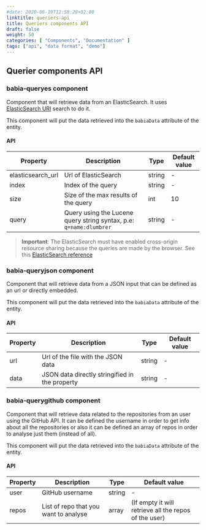 ```yaml
---
#date: 2020-06-19T12:58:28+02:00
linktitle: queriers-api
title: Queriers components API
draft: false
weight: 50
categories: [ "Components", "Documentation" ]
tags: ["api", "data format", "demo"]
---
```


## Querier components API

### babia-queryes component

Component that will retrieve data from an ElasticSearch. It uses [ElasticSearch URI](https://www.elastic.co/guide/en/elasticsearch/reference/current/search-uri-request.html) search to do it.

This component will put the data retrieved into the `babiaData` attribute of the entity.

#### API

| Property        | Description           | Type   | Default value |
| --------        | -----------           | ----   | ------ |
| elasticsearch_url             | Url of ElasticSearch  | string | - |
| index        | Index of the query | string   | - |
| size         | Size of the max results of the query | int   | 10 |
| query        | Query using the Lucene query string syntax, p.e: `q=name:dlumbrer`  | string   | - |

> **Important**: The ElasticSearch must have enabled cross-origin resource sharing because the queries are made by the browser. See this [ElasticSearch reference](https://www.elastic.co/guide/en/elasticsearch/reference/current/modules-http.html)

### babia-queryjson component

Component that will retrieve data from a JSON input that can be defined as an url or directly embedded.

This component will put the data retrieved into the `babiaData` attribute of the entity.

#### API

| Property        | Description           | Type   | Default value |
| --------        | -----------           | ----   | ------ |
| url             | Url of the file with the JSON data  | string | - |
| data        | JSON data directly stringified in the property | string   | - |


### babia-querygithub component

Component that will retrieve data related to the repositories from an user using the GitHub API. It can be defined the username in order to get info about all the repositories or also it can be defined an array of repos in order to analyse just them (instead of all).

This component will put the data retrieved into the `babiaData` attribute of the entity.


#### API

| Property        | Description           | Type   | Default value |
| --------        | -----------           | ----   | ----- |
| user            | GitHub username  | string | - |
| repos        | List of repo that you want to analyse | array   | (If empty it will retrieve all the repos of the user) |